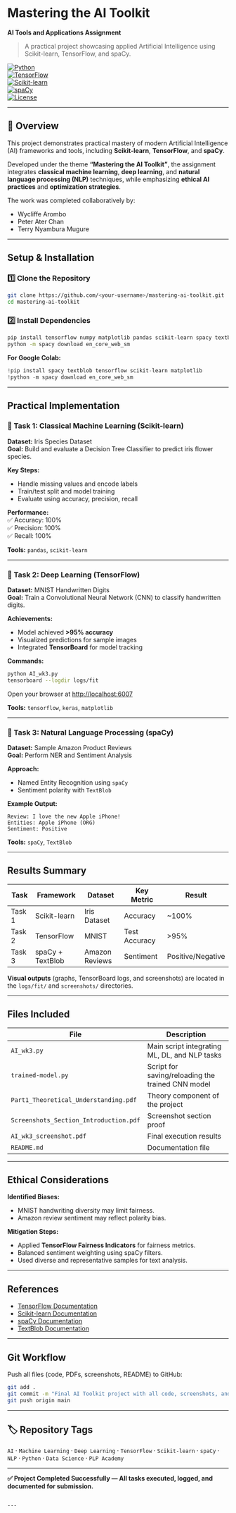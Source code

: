 
# Mastering the AI Toolkit  
**AI Tools and Applications Assignment**  
> A practical project showcasing applied Artificial Intelligence using Scikit-learn, TensorFlow, and spaCy.  

[![Python](https://img.shields.io/badge/Python-3.10%2B-blue.svg)](https://www.python.org/)  
[![TensorFlow](https://img.shields.io/badge/TensorFlow-2.x-orange.svg)](https://www.tensorflow.org/)  
[![Scikit-learn](https://img.shields.io/badge/Scikit--learn-ML%20Toolkit-yellow.svg)](https://scikit-learn.org/stable/)  
[![spaCy](https://img.shields.io/badge/spaCy-NLP-green.svg)](https://spacy.io/)  
[![License](https://img.shields.io/badge/License-MIT-lightgrey.svg)](LICENSE)  

---

## 📘 Overview  
This project demonstrates practical mastery of modern Artificial Intelligence (AI) frameworks and tools, including **Scikit-learn**, **TensorFlow**, and **spaCy**.  

Developed under the theme **“Mastering the AI Toolkit”**, the assignment integrates **classical machine learning**, **deep learning**, and **natural language processing (NLP)** techniques, while emphasizing **ethical AI practices** and **optimization strategies**.  

The work was completed collaboratively by:  
- Wycliffe Arombo  
- Peter Ater Chan  
- Terry Nyambura Mugure  

---

##  Setup & Installation  

### 1️⃣ Clone the Repository  
```bash
git clone https://github.com/<your-username>/mastering-ai-toolkit.git
cd mastering-ai-toolkit
```

### 2️⃣ Install Dependencies  
```bash
pip install tensorflow numpy matplotlib pandas scikit-learn spacy textblob
python -m spacy download en_core_web_sm
```

**For Google Colab:**  
```python
!pip install spacy textblob tensorflow scikit-learn matplotlib
!python -m spacy download en_core_web_sm
```

---

## Practical Implementation  

### 🔹 Task 1: Classical Machine Learning (Scikit-learn)  
**Dataset:** Iris Species Dataset  
**Goal:** Build and evaluate a Decision Tree Classifier to predict iris flower species.  

**Key Steps:**  
- Handle missing values and encode labels  
- Train/test split and model training  
- Evaluate using accuracy, precision, recall  

**Performance:**  
✅ Accuracy: 100%  
✅ Precision: 100%  
✅ Recall: 100%  

**Tools:** `pandas`, `scikit-learn`

---

### 🔹 Task 2: Deep Learning (TensorFlow)  
**Dataset:** MNIST Handwritten Digits  
**Goal:** Train a Convolutional Neural Network (CNN) to classify handwritten digits.  

**Achievements:**  
- Model achieved **>95% accuracy**  
- Visualized predictions for sample images  
- Integrated **TensorBoard** for model tracking  

**Commands:**  
```bash
python AI_wk3.py
tensorboard --logdir logs/fit
```
Open your browser at [http://localhost:6007](http://localhost:6007)

**Tools:** `tensorflow`, `keras`, `matplotlib`

---

### 🔹 Task 3: Natural Language Processing (spaCy)  
**Dataset:** Sample Amazon Product Reviews  
**Goal:** Perform NER and Sentiment Analysis  

**Approach:**  
- Named Entity Recognition using `spaCy`  
- Sentiment polarity with `TextBlob`  

**Example Output:**  
```
Review: I love the new Apple iPhone!
Entities: Apple iPhone (ORG)
Sentiment: Positive
```

**Tools:** `spaCy`, `TextBlob`

---

## Results Summary  

| Task | Framework | Dataset | Key Metric | Result |
|------|------------|----------|-------------|---------|
| Task 1 | Scikit-learn | Iris Dataset | Accuracy | ~100% |
| Task 2 | TensorFlow | MNIST | Test Accuracy | >95% |
| Task 3 | spaCy + TextBlob | Amazon Reviews | Sentiment | Positive/Negative |

**Visual outputs** (graphs, TensorBoard logs, and screenshots) are located in the `logs/fit/` and `screenshots/` directories.

---

##  Files Included  

| File | Description |
|------|--------------|
| `AI_wk3.py` | Main script integrating ML, DL, and NLP tasks |
| `trained-model.py` | Script for saving/reloading the trained CNN model |
| `Part1_Theoretical_Understanding.pdf` | Theory component of the project |
| `Screenshots_Section_Introduction.pdf` | Screenshot section proof |
| `AI_wk3_screenshot.pdf` | Final execution results |
| `README.md` | Documentation file |

---

##  Ethical Considerations  

**Identified Biases:**  
- MNIST handwriting diversity may limit fairness.  
- Amazon review sentiment may reflect polarity bias.  

**Mitigation Steps:**  
- Applied **TensorFlow Fairness Indicators** for fairness metrics.  
- Balanced sentiment weighting using spaCy filters.  
- Used diverse and representative samples for text analysis.  

---

## References  

- [TensorFlow Documentation](https://www.tensorflow.org)  
- [Scikit-learn Documentation](https://scikit-learn.org/stable)  
- [spaCy Documentation](https://spacy.io)  
- [TextBlob Documentation](https://textblob.readthedocs.io/en/dev/)  

---

##  Git Workflow  

Push all files (code, PDFs, screenshots, README) to GitHub:  

```bash
git add .
git commit -m "Final AI Toolkit project with all code, screenshots, and documentation"
git push origin main
```

---

## 🏷️ Repository Tags  
`AI` · `Machine Learning` · `Deep Learning` · `TensorFlow` · `Scikit-learn` · `spaCy` · `NLP` · `Python` · `Data Science` · `PLP Academy`  

---

**✅ Project Completed Successfully — All tasks executed, logged, and documented for submission.**
````

---

